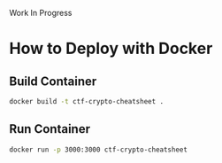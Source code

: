 Work In Progress

# How to Deploy with Docker

## Build Container

```bash
docker build -t ctf-crypto-cheatsheet .
```

## Run Container

```bash
docker run -p 3000:3000 ctf-crypto-cheatsheet
```
